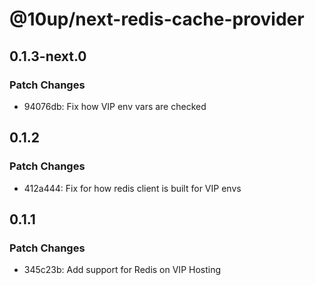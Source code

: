 # @10up/next-redis-cache-provider

## 0.1.3-next.0

### Patch Changes

- 94076db: Fix how VIP env vars are checked

## 0.1.2

### Patch Changes

- 412a444: Fix for how redis client is built for VIP envs

## 0.1.1

### Patch Changes

- 345c23b: Add support for Redis on VIP Hosting
